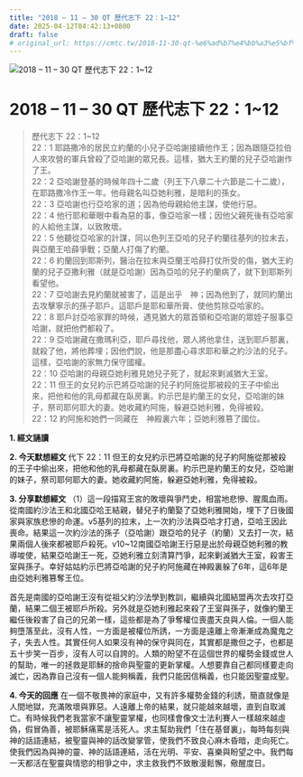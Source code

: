 ```yaml
---
title: "2018 – 11 – 30 QT 歷代志下 22：1~12"
date: 2025-04-12T04:42:13+0800
draft: false
# original_url: https://cmtc.tw/2018-11-30-qt-%e6%ad%b7%e4%bb%a3%e5%bf%97%e4%b8%8b-22%ef%bc%9a112
---
```


![2018 – 11 – 30 QT 歷代志下 22：1\~12](/images/qt.jpg   "2018 – 11 – 30 QT 歷代志下 22：1\~12")

# 2018 – 11 – 30 QT 歷代志下 22：1\~12

> 歷代志下 22：1\~12  
> 22：1 耶路撒冷的居民立約蘭的小兒子亞哈謝接續他作王；因為跟隨亞拉伯人來攻營的軍兵曾殺了亞哈謝的眾兄長。這樣，猶大王約蘭的兒子亞哈謝作了王。  
> 22：2 亞哈謝登基的時候年四十二歲（列王下八章二十六節是二十二歲），在耶路撒冷作王一年。他母親名叫亞她利雅，是暗利的孫女。  
> 22：3 亞哈謝也行亞哈家的道；因為他母親給他主謀，使他行惡。  
> 22：4 他行耶和華眼中看為惡的事，像亞哈家一樣；因他父親死後有亞哈家的人給他主謀，以致敗壞。  
> 22：5 他聽從亞哈家的計謀，同以色列王亞哈的兒子約蘭往基列的拉末去，與亞蘭王哈薛爭戰；亞蘭人打傷了約蘭。  
> 22：6 約蘭回到耶斯列，醫治在拉末與亞蘭王哈薛打仗所受的傷，猶大王約蘭的兒子亞撒利雅（就是亞哈謝）因為亞哈的兒子約蘭病了，就下到耶斯列看望他。  
> 22：7 亞哈謝去見約蘭就被害了，這是出乎　神；因為他到了，就同約蘭出去攻擊寧示的孫子耶戶。這耶戶是耶和華所膏、使他剪除亞哈家的。  
> 22：8 耶戶討亞哈家罪的時候，遇見猶大的眾首領和亞哈謝的眾姪子服事亞哈謝，就把他們都殺了。  
> 22：9 亞哈謝藏在撒瑪利亞，耶戶尋找他，眾人將他拿住，送到耶戶那裏，就殺了他，將他葬埋；因他們說，他是那盡心尋求耶和華之約沙法的兒子。這樣，亞哈謝的家無力保守國權。  
> 22：10 亞哈謝的母親亞她利雅見她兒子死了，就起來剿滅猶大王室。  
> 22：11 但王的女兒約示巴將亞哈謝的兒子約阿施從那被殺的王子中偷出來，把他和他的乳母都藏在臥房裏。約示巴是約蘭王的女兒，亞哈謝的妹子，祭司耶何耶大的妻。她收藏約阿施，躲避亞她利雅，免得被殺。  
> 22：12 約阿施和她們一同藏在　神殿裏六年；亞她利雅篡了國位。

**1. 經文誦讀**

**2.  今天默想經文**
代下 22：11 但王的女兒約示巴將亞哈謝的兒子約阿施從那被殺的王子中偷出來，把他和他的乳母都藏在臥房裏。約示巴是約蘭王的女兒，亞哈謝的妹子，祭司耶何耶大的妻。她收藏約阿施，躲避亞她利雅，免得被殺。

**3. 分享默想經文**
（1）這一段描寫王宮的敗壞與爭鬥史，相當地悲慘、腥風血雨。從南國約沙法王和北國亞哈王結親，替兒子約蘭娶了亞她利雅開始，埋下了日後國家與家族悲慘的命運。v5基列的拉末，上一次約沙法與亞哈才打過，亞哈王因此喪命。結果這一次約沙法的孫子（亞哈謝）跟亞哈的兒子（約蘭）又去打一次，結果兩個人後來都被耶戶殺死。v10\~12南國亞哈謝王行惡是出於母親亞她利雅的教導唆使，結果亞哈謝王一死，亞她利雅立刻清算鬥爭，起來剿滅猶大王室，殺害王室與孫子。幸好姑姑約示巴將亞哈謝的兒子約阿施藏在神殿裏躲了6年，這6年是由亞她利雅篡奪王位。

首先是南國的亞哈謝王沒有從祖父約沙法學到教訓，繼續與北國結盟再次去攻打亞蘭，結果二個王被耶戶所殺。另外就是亞她利雅起來殺了王室與孫子，就像約蘭王繼任後殺害了自己的兄弟一樣，這些都是為了爭奪權位喪盡天良與人倫。一個人能夠墮落至此，沒有人性，一方面是被權位所誘，一方面是遠離上帝漸漸成為魔鬼之子，失去人性。其實任何人如果沒有神的保守與同在，其實都是撒但之子，也都是五十步笑一百步，沒有人可以自誇的。人類的盼望不在這個世界的權勢金錢或世人的幫助，唯一的拯救是耶穌的捨命與聖靈的更新掌權。人想要靠自己都同樣要走向滅亡，因為靠自己沒有一個人能夠稱義，我們只能因信稱義，也只能因聖靈成聖。

**4. 今天的回應**
在一個不敬畏神的家庭中，又有許多權勢金錢的利誘，簡直就像是人間地獄，充滿敗壞與罪惡。人遠離上帝的結果，就只能越來越壞，直到自取滅亡。有時候我們老我當家不讓聖靈掌權，也同樣會像文士法利賽人一樣越來越虛偽，假冒偽善，被耶穌痛罵是活死人。求主幫助我們「住在基督裏」，每時每刻與神的話語連結，被聖靈與神的話改變掌管，使我們不致良心麻木昏暗，走向死亡。使我們因為與神的靈、神的話語連結，活在光明、平安、喜樂與盼望之中。我們每一天都活在聖靈與情慾的相爭之中，求主救我們不致散漫鬆懈，儆醒度日。
